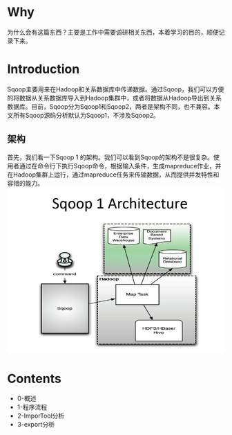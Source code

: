 # Why #
为什么会有这篇东西？主要是工作中需要调研相关东西，本着学习的目的，顺便记录下来。

# Introduction #
Sqoop主要用来在Hadoop和关系数据库中传递数据。通过Sqoop，我们可以方便的将数据从关系数据库导入到Hadoop集群中，或者将数据从Hadoop导出到关系数据库。目前，Sqoop分为Sqoop1和Sqoop2，两者是架构不同，也不兼容。本文所有Sqoop源码分析默认为Sqoop1，不涉及Sqoop2。

## 架构 ##
首先，我们看一下Sqoop 1 的架构。我们可以看到Sqoop的架构不是很复杂。使用者通过在命令行下执行Sqoop命令，根据输入条件，生成mapreduce作业，并在Hadoop集群上运行，通过mapreduce任务来传输数据，从而提供并发特性和容错的能力。
![Sqoop_structure](picture/Sqoop_structure.jpg)

# Contents #
- 0-概述
- 1-程序流程
- 2-ImporTool分析
- 3-export分析
